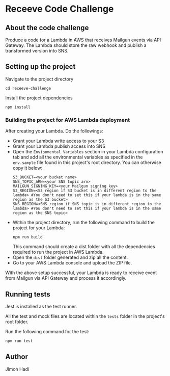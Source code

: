 # Receeve Code Challenge

## About the code challenge
Produce a code for a Lambda in AWS that receives Mailgun events via API Gateway.
The Lambda should store the raw webhook and publish a transformed version into SNS.

## Setting up the project
Navigate to the project directory
```
cd receeve-challenge
```

Install the project dependencies
```
npm install
```

### Building the project for AWS Lambda deployment
After creating your Lambda. Do the followings:
* Grant your Lambda write access to your S3
* Grant your Lambda publish access into SNS
* Open the `Envionmental Variables` section in your Lambda configuration tab and add all the
environmental variables as specified in the `env.sample` file found in this project's root directory.
  You can otherwise copy it below:
  ```
  S3_BUCKET=<your bucket name>
  SNS_TOPIC_ARN=<your SNS topic arn>
  MAILGUN_SIGNING_KEY=<your Mailgun signing key>
  S3_REGION=<S3 region if S3 bucket is in different region to the lambda> #You don't need to set this if your lambda is in the same region as the S3 bucket>
  SNS_REGION=<SNS region if SNS topic is in different region to the lambda> #You don't need to set this if your lambda is in the same region as the SNS topic>
  ```
* Within the project directory, run the following command to build the project for your Lambda:
  ```
  npm run build
  ```
  This command should create a dist folder with all the dependencies required to run the project in AWS Lambda.
* Open the `dist` folder generated and zip all the content.
* Go to your AWS Lambda console and upload the ZIP file.

With the above setup successful, your Lambda is ready to receive event from Mailgun via API Gateway and process it accordingly.

## Running tests

Jest is installed as the test runner.

All the test and mock files are located within the `tests` folder in the project's root folder.

Run the following command  for the test:
```bash
npm run test
```

## Author
Jimoh Hadi




